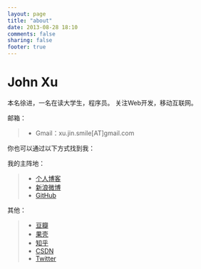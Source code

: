 ```yaml
---
layout: page
title: "about"
date: 2013-08-28 18:10
comments: false
sharing: false
footer: true
---
```


John Xu
============
本名徐进，一名在读大学生，程序员。
关注Web开发，移动互联网。   


邮箱：
> - Gmail：xu.jin.smile[AT]gmail.com

你也可以通过以下方式找到我：    

我的主阵地： 

> - [个人博客](http://ginsmile.github.io )  
> - [新浪微博](http://weibo.com/smilexujin)   
> - [GitHub](https://github.com/GinSmile)    



其他：
> - [豆瓣](http://www.douban.com/people/ginsmile/)   
> - [果壳](http://www.guokr.com/i/1903166604/)    
> - [知乎](http://www.zhihu.com/people/smilexujin)    
> - [CSDN](http://blog.csdn.net/xujinsmile)     
> - [Twitter](http://twitter.com/smilexujin)     


